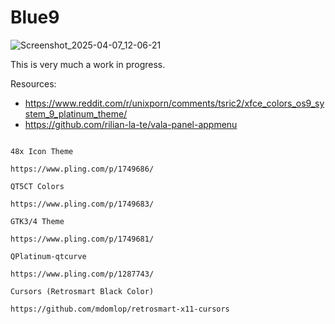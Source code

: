 # Blue9

![Screenshot_2025-04-07_12-06-21](https://github.com/user-attachments/assets/9955cc6c-ef20-4231-9dce-17ce9e67f8df)

This is very much a work in progress.

Resources:
- https://www.reddit.com/r/unixporn/comments/tsric2/xfce_colors_os9_system_9_platinum_theme/
- https://github.com/rilian-la-te/vala-panel-appmenu

```

48x Icon Theme

https://www.pling.com/p/1749686/

QT5CT Colors

https://www.pling.com/p/1749683/

GTK3/4 Theme

https://www.pling.com/p/1749681/

QPlatinum-qtcurve

https://www.pling.com/p/1287743/

Cursors (Retrosmart Black Color)

https://github.com/mdomlop/retrosmart-x11-cursors
```
